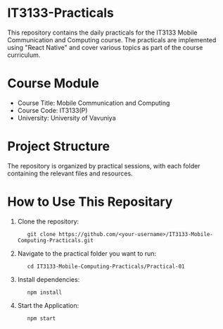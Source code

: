 # IT3133-Practicals
This repository contains the daily practicals for the IT3133 Mobile Communication and Computing course. 
The practicals are implemented using "React Native" and cover various topics as part of the course curriculum.

# Course Module
* Course Title: Mobile Communication and Computing
* Course Code: IT3133(P)
* University: University of Vavuniya

# Project Structure
The repository is organized by practical sessions, with each folder containing the relevant files and resources.

# How to Use This Repositary
1. Clone the repository:
   
          git clone https://github.com/<your-username>/IT3133-Mobile-Computing-Practicals.git

3. Navigate to the practical folder you want to run:
   
          cd IT3133-Mobile-Computing-Practicals/Practical-01

5. Install dependencies:
   
          npm install
   
7. Start the Application:
   
          npm start

